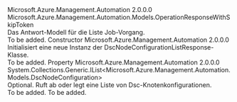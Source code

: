 <Type Name="DscNodeConfigurationListResponse" FullName="Microsoft.Azure.Management.Automation.Models.DscNodeConfigurationListResponse">
  <TypeSignature Language="C#" Value="public class DscNodeConfigurationListResponse : Microsoft.Azure.Management.Automation.Models.OperationResponseWithSkipToken" />
  <TypeSignature Language="ILAsm" Value=".class public auto ansi beforefieldinit DscNodeConfigurationListResponse extends Microsoft.Azure.Management.Automation.Models.OperationResponseWithSkipToken" />
  <TypeSignature Language="DocId" Value="T:Microsoft.Azure.Management.Automation.Models.DscNodeConfigurationListResponse" />
  <TypeSignature Language="VB.NET" Value="Public Class DscNodeConfigurationListResponse&#xA;Inherits OperationResponseWithSkipToken" />
  <TypeSignature Language="F#" Value="type DscNodeConfigurationListResponse = class&#xA;    inherit OperationResponseWithSkipToken" />
  <AssemblyInfo>
    <AssemblyName>Microsoft.Azure.Management.Automation</AssemblyName>
    <AssemblyVersion>2.0.0.0</AssemblyVersion>
  </AssemblyInfo>
  <Base>
    <BaseTypeName>Microsoft.Azure.Management.Automation.Models.OperationResponseWithSkipToken</BaseTypeName>
  </Base>
  <Interfaces />
  <Docs>
    <summary>
            Das Antwort-Modell für die Liste Job-Vorgang.
            </summary>
    <remarks>To be added.</remarks>
  </Docs>
  <Members>
    <Member MemberName=".ctor">
      <MemberSignature Language="C#" Value="public DscNodeConfigurationListResponse ();" />
      <MemberSignature Language="ILAsm" Value=".method public hidebysig specialname rtspecialname instance void .ctor() cil managed" />
      <MemberSignature Language="DocId" Value="M:Microsoft.Azure.Management.Automation.Models.DscNodeConfigurationListResponse.#ctor" />
      <MemberSignature Language="VB.NET" Value="Public Sub New ()" />
      <MemberType>Constructor</MemberType>
      <AssemblyInfo>
        <AssemblyName>Microsoft.Azure.Management.Automation</AssemblyName>
        <AssemblyVersion>2.0.0.0</AssemblyVersion>
      </AssemblyInfo>
      <Parameters />
      <Docs>
        <summary>
            Initialisiert eine neue Instanz der DscNodeConfigurationListResponse-Klasse.
            </summary>
        <remarks>To be added.</remarks>
      </Docs>
    </Member>
    <Member MemberName="DscNodeConfigurations">
      <MemberSignature Language="C#" Value="public System.Collections.Generic.IList&lt;Microsoft.Azure.Management.Automation.Models.DscNodeConfiguration&gt; DscNodeConfigurations { get; set; }" />
      <MemberSignature Language="ILAsm" Value=".property instance class System.Collections.Generic.IList`1&lt;class Microsoft.Azure.Management.Automation.Models.DscNodeConfiguration&gt; DscNodeConfigurations" />
      <MemberSignature Language="DocId" Value="P:Microsoft.Azure.Management.Automation.Models.DscNodeConfigurationListResponse.DscNodeConfigurations" />
      <MemberSignature Language="VB.NET" Value="Public Property DscNodeConfigurations As IList(Of DscNodeConfiguration)" />
      <MemberSignature Language="F#" Value="member this.DscNodeConfigurations : System.Collections.Generic.IList&lt;Microsoft.Azure.Management.Automation.Models.DscNodeConfiguration&gt; with get, set" Usage="Microsoft.Azure.Management.Automation.Models.DscNodeConfigurationListResponse.DscNodeConfigurations" />
      <MemberType>Property</MemberType>
      <AssemblyInfo>
        <AssemblyName>Microsoft.Azure.Management.Automation</AssemblyName>
        <AssemblyVersion>2.0.0.0</AssemblyVersion>
      </AssemblyInfo>
      <ReturnValue>
        <ReturnType>System.Collections.Generic.IList&lt;Microsoft.Azure.Management.Automation.Models.DscNodeConfiguration&gt;</ReturnType>
      </ReturnValue>
      <Docs>
        <summary>
            Optional. Ruft ab oder legt eine Liste von Dsc-Knotenkonfigurationen.
            </summary>
        <value>To be added.</value>
        <remarks>To be added.</remarks>
      </Docs>
    </Member>
  </Members>
</Type>